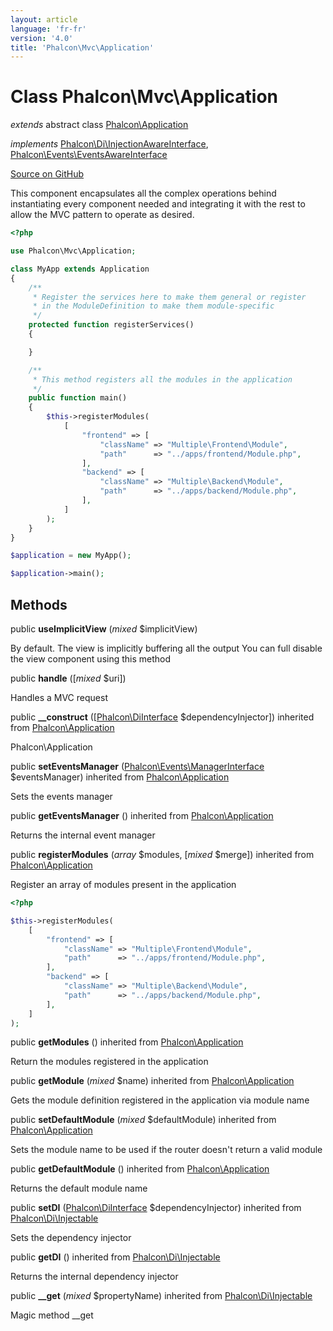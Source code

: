 ```yaml
---
layout: article
language: 'fr-fr'
version: '4.0'
title: 'Phalcon\Mvc\Application'
---
```


# Class **Phalcon\Mvc\Application**

*extends* abstract class [Phalcon\Application](api/Phalcon_Application)

*implements* [Phalcon\Di\InjectionAwareInterface](api/Phalcon_Di_InjectionAwareInterface), [Phalcon\Events\EventsAwareInterface](api/Phalcon_Events_EventsAwareInterface)

<a href="https://github.com/phalcon/cphalcon/tree/v4.0.0/phalcon/mvc/application.zep" class="btn btn-default btn-sm">Source on GitHub</a>

This component encapsulates all the complex operations behind instantiating every component needed and integrating it with the rest to allow the MVC pattern to operate as desired.

```php
<?php

use Phalcon\Mvc\Application;

class MyApp extends Application
{
    /**
     * Register the services here to make them general or register
     * in the ModuleDefinition to make them module-specific
     */
    protected function registerServices()
    {

    }

    /**
     * This method registers all the modules in the application
     */
    public function main()
    {
        $this->registerModules(
            [
                "frontend" => [
                    "className" => "Multiple\Frontend\Module",
                    "path"      => "../apps/frontend/Module.php",
                ],
                "backend" => [
                    "className" => "Multiple\Backend\Module",
                    "path"      => "../apps/backend/Module.php",
                ],
            ]
        );
    }
}

$application = new MyApp();

$application->main();

```

## Methods

public **useImplicitView** (*mixed* $implicitView)

By default. The view is implicitly buffering all the output You can full disable the view component using this method

public **handle** ([*mixed* $uri])

Handles a MVC request

public **__construct** ([[Phalcon\DiInterface](api/Phalcon_DiInterface) $dependencyInjector]) inherited from [Phalcon\Application](api/Phalcon_Application)

Phalcon\Application

public **setEventsManager** ([Phalcon\Events\ManagerInterface](api/Phalcon_Events_ManagerInterface) $eventsManager) inherited from [Phalcon\Application](api/Phalcon_Application)

Sets the events manager

public **getEventsManager** () inherited from [Phalcon\Application](api/Phalcon_Application)

Returns the internal event manager

public **registerModules** (*array* $modules, [*mixed* $merge]) inherited from [Phalcon\Application](api/Phalcon_Application)

Register an array of modules present in the application

```php
<?php

$this->registerModules(
    [
        "frontend" => [
            "className" => "Multiple\Frontend\Module",
            "path"      => "../apps/frontend/Module.php",
        ],
        "backend" => [
            "className" => "Multiple\Backend\Module",
            "path"      => "../apps/backend/Module.php",
        ],
    ]
);

```

public **getModules** () inherited from [Phalcon\Application](api/Phalcon_Application)

Return the modules registered in the application

public **getModule** (*mixed* $name) inherited from [Phalcon\Application](api/Phalcon_Application)

Gets the module definition registered in the application via module name

public **setDefaultModule** (*mixed* $defaultModule) inherited from [Phalcon\Application](api/Phalcon_Application)

Sets the module name to be used if the router doesn't return a valid module

public **getDefaultModule** () inherited from [Phalcon\Application](api/Phalcon_Application)

Returns the default module name

public **setDI** ([Phalcon\DiInterface](api/Phalcon_DiInterface) $dependencyInjector) inherited from [Phalcon\Di\Injectable](api/Phalcon_Di_Injectable)

Sets the dependency injector

public **getDI** () inherited from [Phalcon\Di\Injectable](api/Phalcon_Di_Injectable)

Returns the internal dependency injector

public **__get** (*mixed* $propertyName) inherited from [Phalcon\Di\Injectable](api/Phalcon_Di_Injectable)

Magic method __get